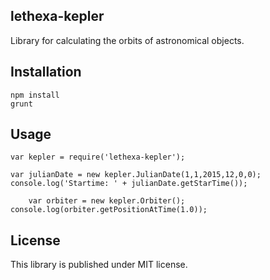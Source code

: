 lethexa-kepler
---------------

Library for calculating the orbits of astronomical objects.

Installation
------------

	npm install
	grunt

Usage
-----

	var kepler = require('lethexa-kepler');

	var julianDate = new kepler.JulianDate(1,1,2015,12,0,0);
	console.log('Startime: ' + julianDate.getStarTime());

        var orbiter = new kepler.Orbiter();
	console.log(orbiter.getPositionAtTime(1.0));

License
-------

This library is published under MIT license.

